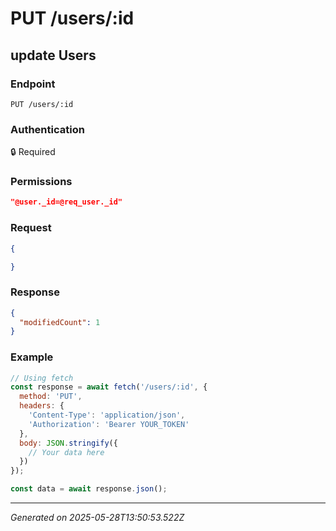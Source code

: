 # PUT /users/:id

## update Users

### Endpoint

```
PUT /users/:id
```

### Authentication

🔒 Required

### Permissions

```json
"@user._id=@req_user._id"
```

### Request

```json
{

}
```

### Response

```json
{
  "modifiedCount": 1
}
```

### Example

```javascript
// Using fetch
const response = await fetch('/users/:id', {
  method: 'PUT',
  headers: {
    'Content-Type': 'application/json',
    'Authorization': 'Bearer YOUR_TOKEN'
  },
  body: JSON.stringify({
    // Your data here
  })
});

const data = await response.json();
```

---

*Generated on 2025-05-28T13:50:53.522Z*
